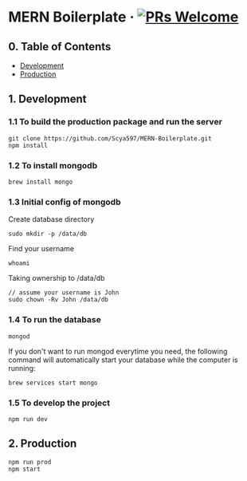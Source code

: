 # MERN Boilerplate &middot; [![PRs Welcome](https://img.shields.io/badge/PRs-welcome-brightgreen.svg?style=flat-square)](http://makeapullrequest.com)


## 0. Table of Contents  
- [Development](#1-development)
- [Production](#2-production)

## 1. Development

### 1.1 To build the production package and run the server

```
git clone https://github.com/Scya597/MERN-Boilerplate.git
npm install
```

### 1.2 To install mongodb

```
brew install mongo
```

### 1.3 Initial config of mongodb

Create database directory

```
sudo mkdir -p /data/db
```

Find your username

```
whoami
```

Taking ownership to /data/db

```
// assume your username is John
sudo chown -Rv John /data/db
```

### 1.4 To run the database

```
mongod
```

If you don't want to run mongod everytime you need, the following command will automatically start your database while the computer is running:

```
brew services start mongo
```

### 1.5 To develop the project

```
npm run dev
```

## 2. Production

```
npm run prod
npm start
```